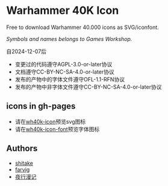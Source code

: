 # Warhammer 40K Icon

Free to download Warhammer 40.000 icons as SVG/iconfont.

*Symbols and names belongs to Games Workshop.*

自2024-12-07后

+ 变更过的代码遵守AGPL-3.0-or-later协议
+ 文档遵守CC-BY-NC-SA-4.0-or-later协议
+ 发布的产物中的字体文件遵守OFL-1.1-RFN协议
+ 发布的产物中非字体文件遵守CC-BY-NC-SA-4.0-or-later协议

## icons in gh-pages

+ 请在[wh40k-icon](https://certseeds.github.io/wh40k-icon/)预览svg图标
+ 请在[wh40k-icon-font](https://certseeds.github.io/wh40k-icon/fonts.html)预览字体图标

## Authors

+ [shitake](https://github.com/molingyu)
+ [farvig](http://bakadesign.dk/)
+ [夜行漫记](https://space.bilibili.com/194129)
